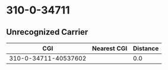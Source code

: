 # 310-0-34711
## Unrecognized Carrier


| CGI | Nearest CGI | Distance |
|-----|-------------|----------|
| 310-0-34711-40537602 |  | 0.0 |
